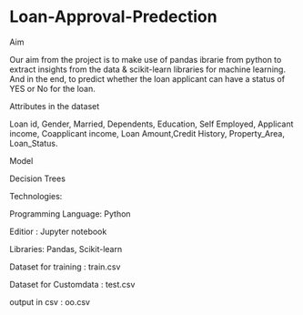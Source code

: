 # Loan-Approval-Predection
Aim

Our aim from the project is to make use of pandas ibrarie from python to extract insights from the data & scikit-learn libraries for machine learning.
And in the end, to predict whether the loan applicant can have a status of YES or No for the loan.

Attributes in the dataset

Loan id, Gender, Married, Dependents, Education, Self Employed, Applicant income, Coapplicant income, Loan Amount,Credit History, Property_Area, Loan_Status.

Model

Decision Trees 

Technologies:

Programming Language: Python

Editior : Jupyter notebook

Libraries: Pandas, Scikit-learn

Dataset for training : train.csv

Dataset for Customdata : test.csv

output in csv : oo.csv
